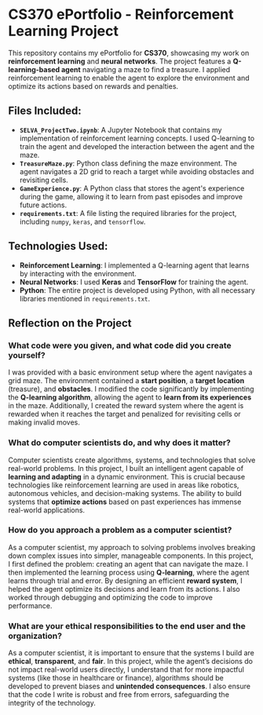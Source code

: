 # CS370 ePortfolio - Reinforcement Learning Project

This repository contains my ePortfolio for **CS370**, showcasing my work on **reinforcement learning** and **neural networks**. The project features a **Q-learning-based agent** navigating a maze to find a treasure. I applied reinforcement learning to enable the agent to explore the environment and optimize its actions based on rewards and penalties.

## Files Included:
- **`SELVA_ProjectTwo.ipynb`**: A Jupyter Notebook that contains my implementation of reinforcement learning concepts. I used Q-learning to train the agent and developed the interaction between the agent and the maze.
- **`TreasureMaze.py`**: Python class defining the maze environment. The agent navigates a 2D grid to reach a target while avoiding obstacles and revisiting cells.
- **`GameExperience.py`**: A Python class that stores the agent's experience during the game, allowing it to learn from past episodes and improve future actions.
- **`requirements.txt`**: A file listing the required libraries for the project, including `numpy`, `keras`, and `tensorflow`.

## Technologies Used:
- **Reinforcement Learning**: I implemented a Q-learning agent that learns by interacting with the environment.
- **Neural Networks**: I used **Keras** and **TensorFlow** for training the agent.
- **Python**: The entire project is developed using Python, with all necessary libraries mentioned in `requirements.txt`.

## Reflection on the Project

### What code were you given, and what code did you create yourself?

I was provided with a basic environment setup where the agent navigates a grid maze. The environment contained a **start position**, a **target location** (treasure), and **obstacles**. I modified the code significantly by implementing the **Q-learning algorithm**, allowing the agent to **learn from its experiences** in the maze. Additionally, I created the reward system where the agent is rewarded when it reaches the target and penalized for revisiting cells or making invalid moves.

### What do computer scientists do, and why does it matter?

Computer scientists create algorithms, systems, and technologies that solve real-world problems. In this project, I built an intelligent agent capable of **learning and adapting** in a dynamic environment. This is crucial because technologies like reinforcement learning are used in areas like robotics, autonomous vehicles, and decision-making systems. The ability to build systems that **optimize actions** based on past experiences has immense real-world applications.

### How do you approach a problem as a computer scientist?

As a computer scientist, my approach to solving problems involves breaking down complex issues into simpler, manageable components. In this project, I first defined the problem: creating an agent that can navigate the maze. I then implemented the learning process using **Q-learning**, where the agent learns through trial and error. By designing an efficient **reward system**, I helped the agent optimize its decisions and learn from its actions. I also worked through debugging and optimizing the code to improve performance.

### What are your ethical responsibilities to the end user and the organization?

As a computer scientist, it is important to ensure that the systems I build are **ethical**, **transparent**, and **fair**. In this project, while the agent’s decisions do not impact real-world users directly, I understand that for more impactful systems (like those in healthcare or finance), algorithms should be developed to prevent biases and **unintended consequences**. I also ensure that the code I write is robust and free from errors, safeguarding the integrity of the technology.

```bash
